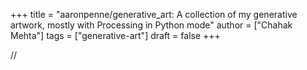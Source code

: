 +++
title = "aaronpenne/generative_art: A collection of my generative artwork, mostly with Processing in Python mode"
author = ["Chahak Mehta"]
tags = ["generative-art"]
draft = false
+++

//
